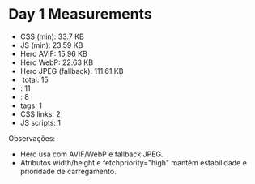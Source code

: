 # Day 1 Measurements

- CSS (min): 33.7 KB
- JS (min): 23.59 KB
- Hero AVIF: 15.96 KB
- Hero WebP: 22.63 KB
- Hero JPEG (fallback): 111.61 KB
- <img> total: 15
- <img loading="lazy">: 11
- <img decoding="async">: 8
- <picture> tags: 1
- CSS links: 2
- JS scripts: 1

Observações:
- Hero usa <picture> com AVIF/WebP e fallback JPEG.
- Atributos width/height e fetchpriority="high" mantêm estabilidade e prioridade de carregamento.
